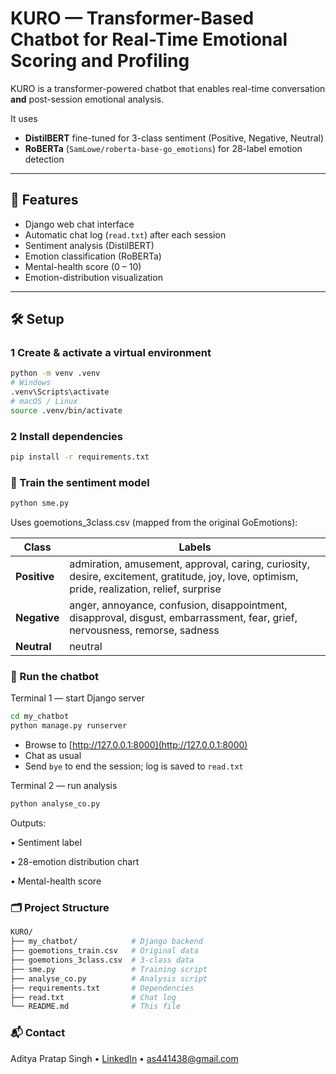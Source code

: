 # KURO — Transformer-Based Chatbot for Real-Time Emotional Scoring and Profiling

KURO is a transformer-powered chatbot that enables real-time conversation **and** post-session emotional analysis.

It uses  
- **DistilBERT** fine-tuned for 3-class sentiment (Positive, Negative, Neutral)  
- **RoBERTa** (`SamLowe/roberta-base-go_emotions`) for 28-label emotion detection  

---

## 🚀 Features
- Django web chat interface  
- Automatic chat log (`read.txt`) after each session  
- Sentiment analysis (DistilBERT)  
- Emotion classification (RoBERTa)  
- Mental-health score (0 – 10)  
- Emotion-distribution visualization  

---

## 🛠️ Setup

### 1  Create & activate a virtual environment
```bash
python -m venv .venv
# Windows
.venv\Scripts\activate
# macOS / Linux
source .venv/bin/activate
```
### 2 Install dependencies
```bash
pip install -r requirements.txt
```

### 🧪 Train the sentiment model
```bash
python sme.py
```
Uses goemotions_3class.csv (mapped from the original GoEmotions):

| Class        | Labels                                                                                                                                       |
| ------------ | -------------------------------------------------------------------------------------------------------------------------------------------- |
| **Positive** | admiration, amusement, approval, caring, curiosity, desire, excitement, gratitude, joy, love, optimism, pride, realization, relief, surprise |
| **Negative** | anger, annoyance, confusion, disappointment, disapproval, disgust, embarrassment, fear, grief, nervousness, remorse, sadness                 |
| **Neutral**  | neutral                                                                                                                                      |

### 💬 Run the chatbot
Terminal 1 — start Django server
```bash
cd my_chatbot
python manage.py runserver
```
- Browse to [http://127.0.0.1:8000](http://127.0.0.1:8000)
- Chat as usual
- Send `bye` to end the session; log is saved to `read.txt`
  
Terminal 2 — run analysis
```bash
python analyse_co.py
```
Outputs:

• Sentiment label

• 28-emotion distribution chart

• Mental-health score


### 🗂️ Project Structure
```bash
KURO/
├── my_chatbot/            # Django backend
├── goemotions_train.csv   # Original data
├── goemotions_3class.csv  # 3-class data
├── sme.py                 # Training script
├── analyse_co.py          # Analysis script
├── requirements.txt       # Dependencies
├── read.txt               # Chat log
└── README.md              # This file
```

### 📬 Contact
Aditya Pratap Singh • [LinkedIn](https://www.linkedin.com/in/aditya-pratap-singh-8b901a273/)
 • as441438@gmail.com


